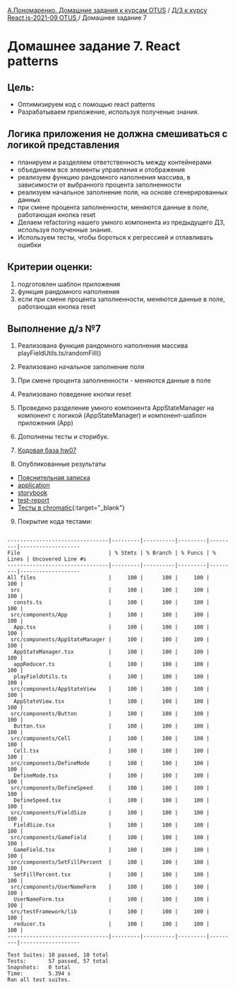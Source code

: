 [А.Пономаренко. Домашние задания к курсам OTUS](../../README.md) / [Д/З к курсу React.js-2021-09 OTUS ](../README.md) / Домашнее задание 7

# Домашнее задание 7. React patterns

## Цель:

* Оптимизируем код с помощью react patterns
* Разрабатываем приложение, используя полученые знания.

## Логика приложения не должна смешиваться с логикой представления

* планируем и разделяем ответственность между контейнерами
* объединяем все элементы управления и отображения
* реализуем функцию рандомного наполнения массива, в зависимости от выбранного процента заполненности
* реализуем начальное заполнение поля, на основе сгенерированных данных
* при смене процента заполненности, меняются данные в поле, работающая кнопка reset
* Делаем refactoring нашего умного компонента из предыдущего ДЗ, используя полученные знания.
* Используем тесты, чтобы бороться к регрессией и отлавливать ошибки

## Критерии оценки:

1. подготовлен шаблон приложения
2. функция рандомного наполнения
3. если при смене процента заполненности, меняются данные в поле, работающая кнопка reset


## Выполнение д/з №7

1. Реализована функция рандомного наполнения массива playFieldUtils.ts/randomFill()

2. Реализовано начальное заполнение поля 

3. При смене процента заполненности - меняются данные в поле

4. Реализовано поведение кнопки reset

5. Проведено разделение умного компонента AppStateManager на компонент с логикой (AppStateManager) и компонент-шаблон приложения (App)

6. Дополнены тесты и сторибук.

7. [Кодовая база hw07](https://github.com/alexanderpono/ponomarenko-alex-otus/commits/react-hw7)

8. Опубликованные результаты
* [Пояснительная записка](https://alexanderpono.github.io/ponomarenko-alex-otus/react-2021-09/hw07)
* [application](https://alexanderpono.github.io/ponomarenko-alex-otus/react-2021-09/hw07/application)
* [storybook](https://alexanderpono.github.io/ponomarenko-alex-otus/react-2021-09/hw07/storybook)
* [test-report](https://alexanderpono.github.io/ponomarenko-alex-otus/react-2021-09/hw07/test-report/testResult.html)
* [Тесты в chromatic](https://www.chromatic.com/builds?appId=6168a14038f17a003a388098){:target="_blank"}

9. Покрытие кода тестами:

```

--------------------------------|---------|----------|---------|---------|-------------------
File                            | % Stmts | % Branch | % Funcs | % Lines | Uncovered Line #s 
--------------------------------|---------|----------|---------|---------|-------------------
All files                       |     100 |      100 |     100 |     100 |                   
 src                            |     100 |      100 |     100 |     100 |                   
  consts.ts                     |     100 |      100 |     100 |     100 |                   
 src/components/App             |     100 |      100 |     100 |     100 |                   
  App.tsx                       |     100 |      100 |     100 |     100 |                   
 src/components/AppStateManager |     100 |      100 |     100 |     100 |                   
  AppStateManager.tsx           |     100 |      100 |     100 |     100 |                   
  appReducer.ts                 |     100 |      100 |     100 |     100 |                   
  playFieldUtils.ts             |     100 |      100 |     100 |     100 |                   
 src/components/AppStateView    |     100 |      100 |     100 |     100 |                   
  AppStateView.tsx              |     100 |      100 |     100 |     100 |                   
 src/components/Button          |     100 |      100 |     100 |     100 |                   
  Button.tsx                    |     100 |      100 |     100 |     100 |                   
 src/components/Cell            |     100 |      100 |     100 |     100 |                   
  Cell.tsx                      |     100 |      100 |     100 |     100 |                   
 src/components/DefineMode      |     100 |      100 |     100 |     100 |                   
  DefineMode.tsx                |     100 |      100 |     100 |     100 |                   
 src/components/DefineSpeed     |     100 |      100 |     100 |     100 |                   
  DefineSpeed.tsx               |     100 |      100 |     100 |     100 |                   
 src/components/FieldSize       |     100 |      100 |     100 |     100 |                   
  FieldSize.tsx                 |     100 |      100 |     100 |     100 |                   
 src/components/GameField       |     100 |      100 |     100 |     100 |                   
  GameField.tsx                 |     100 |      100 |     100 |     100 |                   
 src/components/SetFillPercent  |     100 |      100 |     100 |     100 |                   
  SetFillPercent.tsx            |     100 |      100 |     100 |     100 |                   
 src/components/UserNameForm    |     100 |      100 |     100 |     100 |                   
  UserNameForm.tsx              |     100 |      100 |     100 |     100 |                   
 src/testFramework/lib          |     100 |      100 |     100 |     100 |                   
  reducer.ts                    |     100 |      100 |     100 |     100 |                   
--------------------------------|---------|----------|---------|---------|-------------------

Test Suites: 10 passed, 10 total
Tests:       57 passed, 57 total
Snapshots:   0 total
Time:        5.394 s
Ran all test suites.


```



